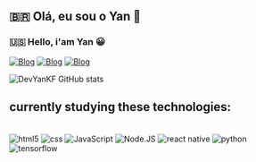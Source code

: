 ## 🇧🇷 Olá, eu sou o Yan 👋
### 🇺🇸 Hello, i'am Yan 😀

[![Blog](https://img.shields.io/badge/Gmail-D14836?style=for-the-badge&logo=gmail&logoColor=white)](mailto:yankayk116@gmail.com)
[![Blog](https://img.shields.io/badge/LinkedIn-0077B5?style=for-the-badge&logo=linkedin&logoColor=white)](https://www.linkedin.com/in/yan-kayk-da-cruz-ferreira-7b27271b1/)
[![Blog](https://img.shields.io/badge/Telegram-2CA5E0?style=for-the-badge&logo=telegram&logoColor=white)](https://t.me/yankayk)

![DevYanKF GitHub stats](https://github-readme-stats.vercel.app/api?username=DevYanKF&show_icons=true&theme=tokyonight)

## currently studying these technologies: 

<div style="display: inline_block"><br/>
    <img align="center" alt="html5" src="https://img.shields.io/badge/HTML5-E34F26?style=for-the-badge&logo=html5&logoColor=white">
    <img align="center" alt="css" src="https://img.shields.io/badge/CSS3-1572B6?style=for-the-badge&logo=css3&logoColor=white">
    <img align="center" alt="JavaScript" src="https://img.shields.io/badge/JavaScript-323330?style=for-the-badge&logo=javascript&logoColor=F7DF1E">
    <img align="center" alt="Node.JS" src="https://img.shields.io/badge/Node.js-43853D?style=for-the-badge&logo=node.js&logoColor=white">
    <img align="center" alt="react native" src="https://img.shields.io/badge/React_Native-20232A?style=for-the-badge&logo=react&logoColor=61DAFB">
    <img align="center" alt="python" src="https://img.shields.io/badge/Python-3776AB?style=for-the-badge&logo=python&logoColor=white">
    <img align="center" alt="tensorflow" src="https://img.shields.io/badge/TensorFlow-FF6F00?style=for-the-badge&logo=tensorflow&logoColor=white">
</div>
